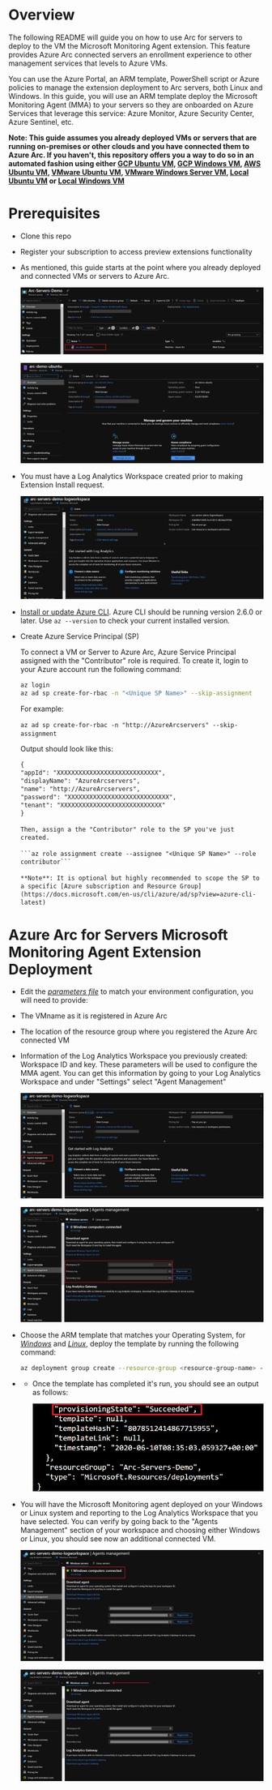 # Overview

The following README will guide you on how to use Arc for servers to deploy to the VM the Microsoft Monitoring Agent extension. This feature provides Azure Arc connected servers an enrollment experience to other management services that levels to Azure VMs.

You can use the Azure Portal, an ARM template, PowerShell script or Azure policies to manage the extension deployment to Arc servers, both Linux and Windows. In this guide, you will use an ARM template deploy the Microsoft Monitoring Agent (MMA) to your servers so they are onboarded on Azure Services that leverage this service: Azure Monitor, Azure Security Center, Azure Sentinel, etc. 

**Note: This guide assumes you already deployed VMs or servers that are running on-premises or other clouds and you have connected them to Azure Arc. If you haven't, this repository offers you a way to do so in an automated fashion using either [GCP Ubuntu VM](gcp_terraform_ubuntu.md), [GCP Windows VM](gcp_terraform_windows.md), [AWS Ubuntu VM](aws_terraform_ubuntu.md), [VMware Ubuntu VM](vmware_terraform_ubuntu.md), [VMware Windows Server VM](vmware_terraform_winsrv.md), [Local Ubuntu VM](local_vagrant_ubuntu.md) or [Local Windows VM](local_vagrant_windows.md)**

# Prerequisites

* Clone this repo

* Register your subscription to access preview extensions functionality

* As mentioned, this guide starts at the point where you already deployed and connected VMs or servers to Azure Arc.

    ![](../img/vm_extension_mma/01.png)

    ![](../img/vm_extension_mma/02.png)

* You must have a Log Analytics Workspace created prior to making Extension Install request.

    ![](../img/vm_extension_mma/03.png)

* [Install or update Azure CLI](https://docs.microsoft.com/en-us/cli/azure/install-azure-cli?view=azure-cli-latest). Azure CLI should be running version 2.6.0 or later. Use ```az --version``` to check your current installed version.

* Create Azure Service Principal (SP)   

    To connect a VM or Server to Azure Arc, Azure Service Principal assigned with the "Contributor" role is required. To create it, login to your Azure account run the following command:

    ```bash
    az login
    az ad sp create-for-rbac -n "<Unique SP Name>" --skip-assignment
    ```

    For example:

    ```az ad sp create-for-rbac -n "http://AzureArcservers" --skip-assignment```

    Output should look like this:
    ```terminal
    {
    "appId": "XXXXXXXXXXXXXXXXXXXXXXXXXXXX",
    "displayName": "AzureArcservers",
    "name": "http://AzureArcservers",
    "password": "XXXXXXXXXXXXXXXXXXXXXXXXXXXX",
    "tenant": "XXXXXXXXXXXXXXXXXXXXXXXXXXXX"
    }

    Then, assign a the "Contributor" role to the SP you've just created.

    ```az role assignment create --assignee "<Unique SP Name>" --role contributor```
    
    **Note**: It is optional but highly recommended to scope the SP to a specific [Azure subscription and Resource Group](https://docs.microsoft.com/en-us/cli/azure/ad/sp?view=azure-cli-latest) 

# Azure Arc for Servers Microsoft Monitoring Agent Extension Deployment

* Edit the [*parameters file*](../extensions/arm/mma-template.parameters.json) to match your environment configuration, you will need to provide: 

- The VMname as it is registered in Azure Arc
- The location of the resource group where you registered the Azure Arc connected VM  
- Information of the Log Analytics Workspace you previously created: Workspace ID and key. These parameters will be used to configure the MMA agent. You can get this information by going to your Log Analytics Workspace and under "Settings" select "Agent Management"


    ![](../img/vm_extension_mma/04.png)

    ![](../img/vm_extension_mma/05.png)

* Choose the ARM template that matches your Operating System, for [*Windows*](../extensions/arm/mma-template-windows.json) and [*Linux*](../extensions/arm/mma-template-linux.json), deploy the template by running the following command: 

    ```bash
    az deployment group create --resource-group <resource-group-name> --template-file <path-to-template> --parameters <path-to-parametersfile>
    ```
   
* * Once the template has completed it's run, you should see an output as follows: 

    ![](../img/vm_extension_mma/08.png)
    
* You will have the Microsoft Monitoring agent deployed on your Windows or Linux system and reporting to the Log Analytics Workspace that you have selected. You can verify by going back to the "Agents Management" section of your workspace and choosing either Windows or Linux, you should see now an additional connected VM. 

    ![](../img/vm_extension_mma/06.png)

    ![](../img/vm_extension_mma/07.png)